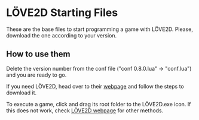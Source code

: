 LÖVE2D Starting Files
=============
These are the base files to start programming a game with LÖVE2D. Please, download the one according to your version.

How to use them
-----------------------------------------------------
Delete the version number from the conf file ("conf 0.8.0.lua" -> "conf.lua") and you are ready to go.

If you need LÖVE2D, head over to their [webpage](http://love2d.org/) and follow the steps to download it.

To execute a game, click and drag its root folder to the LÖVE2D.exe icon. If this does not work, check [LÖVE2D webpage](http://love2d.org/) for other methods.<br/>
